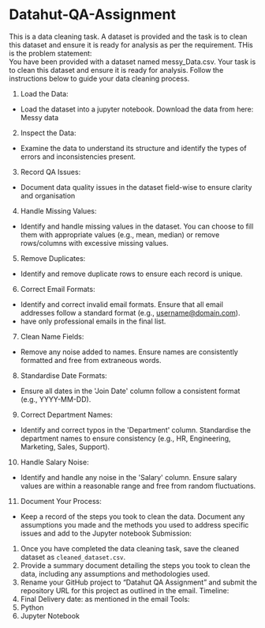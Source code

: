 # Datahut-QA-Assignment

This is a data cleaning task. A dataset is provided and the task is to clean this dataset and ensure it is ready for analysis as per the requirement.
THis is the problem statement:     
You have been provided with a dataset named messy_Data.csv. Your task is to clean this dataset and ensure it is ready for analysis. Follow the instructions below to guide your data cleaning process. 
1. Load the Data: 
- Load the dataset into a jupyter notebook. Download the data from here: Messy data
2. Inspect the Data: 
- Examine the data to understand its structure and identify the types of errors and inconsistencies present. 
3. Record QA Issues: 
- Document data quality issues in the dataset field-wise to ensure clarity and organisation 
4. Handle Missing Values: 
- Identify and handle missing values in the dataset. You can choose to fill them with appropriate values (e.g., mean, median) or remove rows/columns with excessive missing values. 
5. Remove Duplicates: 
- Identify and remove duplicate rows to ensure each record is unique. 
6. Correct Email Formats: 
- Identify and correct invalid email formats. Ensure that all email addresses follow a standard format (e.g., username@domain.com). 
- have only professional emails in the final list. 
7. Clean Name Fields: 
- Remove any noise added to names. Ensure names are consistently formatted and free from extraneous words. 
8. Standardise Date Formats: 
- Ensure all dates in the 'Join Date' column follow a consistent format (e.g., YYYY-MM-DD).
9. Correct Department Names: 
- Identify and correct typos in the 'Department' column. Standardise the department names to ensure consistency (e.g., HR, Engineering, Marketing, Sales, Support). 
10. Handle Salary Noise: 
- Identify and handle any noise in the 'Salary' column. Ensure salary values are within a reasonable range and free from random fluctuations. 
11. Document Your Process: 
- Keep a record of the steps you took to clean the data. Document any assumptions you made and the methods you used to address specific issues and add to the Jupyter notebook 
Submission: 
1. Once you have completed the data cleaning task, save the cleaned dataset as `cleaned_dataset.csv`. 
2. Provide a summary document detailing the steps you took to clean the data, including any assumptions and methodologies used. 
3. Rename your GitHub project to “Datahut QA Assignment” and submit the repository URL for this project as outlined in the email. 
Timeline: 
1. Final Delivery date: as mentioned in the email 
Tools: 
1. Python 
2. Jupyter Notebook 
